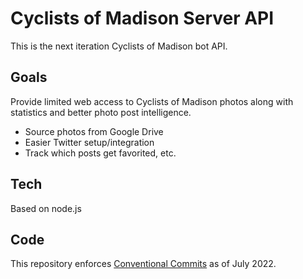 # Cyclists of Madison Server API

This is the next iteration Cyclists of Madison bot API.

## Goals

Provide limited web access to Cyclists of Madison photos along with statistics and better photo post intelligence.

- Source photos from Google Drive
- Easier Twitter setup/integration
- Track which posts get favorited, etc.

## Tech

Based on node.js

## Code

This repository enforces [Conventional Commits](https://www.conventionalcommits.org/en/v1.0.0/) as of July 2022.
